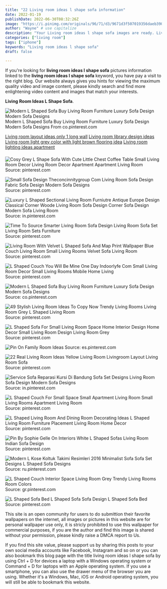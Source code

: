 ```yaml
---
title: "22 Living room ideas l shape sofa information"
date: 2022-01-19
publishDate: 2022-06-30T08:32:26Z
image: "https://i.pinimg.com/originals/96/71/d3/9671d3f507019356daeb390989d58f8b.jpg"
author: "Wayne" # use capitalize
description: "Your Living room ideas l shape sofa images are ready. Living room ideas l shape sofa are a topic that is being searched for and liked by netizens today. You can Download the Living room ideas l shape sofa files here. Find and Download all free images."
categories: ["living room"]
tags: ["iphone"]
keywords: "Living room ideas l shape sofa"
draft: false

---
```


If you're looking for **living room ideas l shape sofa** pictures information linked to the **living room ideas l shape sofa** keyword, you have pay a visit to the right  blog.  Our website always  gives you  hints  for viewing  the maximum  quality video and image  content, please kindly search and find more enlightening video content and images  that match your interests.

**Living Room Ideas L Shape Sofa**. 

![Modern L Shaped Sofa Buy Living Room Furniture Luxury Sofa Design Modern Sofa Designs](https://i.pinimg.com/originals/b3/39/40/b339406cb3b1dd1ae93344d81a98d479.jpg "Modern L Shaped Sofa Buy Living Room Furniture Luxury Sofa Design Modern Sofa Designs")
Modern L Shaped Sofa Buy Living Room Furniture Luxury Sofa Design Modern Sofa Designs From co.pinterest.com

[Living room layout ideas only 1 long wall](/living-room-layout-ideas-only-1-long-wall/)
[Living room library design ideas](/living-room-library-design-ideas/)
[Living room light grey color with light brown flooring idea](/living-room-light-grey-color-with-light-brown-flooring-idea/)
[Living room lighting ideas apartment](/living-room-lighting-ideas-apartment/)



### 

 


![Cosy Grey L Shape Sofa With Cute Little Chest Coffee Table Small Living Room Decor Living Room Decor Apartment Apartment Living Room](https://i.pinimg.com/originals/05/3d/7c/053d7ce10b7da6c1dd82d3cb5fdabdd6.jpg "Cosy Grey L Shape Sofa With Cute Little Chest Coffee Table Small Living Room Decor Living Room Decor Apartment Apartment Living Room")
Source: pinterest.com

 

![Small Sofa Design Theconcinnitygroup Com Living Room Sofa Design Fabric Sofa Design Modern Sofa Designs](https://i.pinimg.com/564x/6b/11/51/6b1151ce681ec9f075508a345036fd95.jpg "Small Sofa Design Theconcinnitygroup Com Living Room Sofa Design Fabric Sofa Design Modern Sofa Designs")
Source: pinterest.com

 

![Luxury L Shaped Sectional Living Room Furniutre Antique Europe Design Classical Corner Woode Living Room Sofa Design Corner Sofa Design Modern Sofa Living Room](https://i.pinimg.com/originals/48/25/67/482567b2e191275b35937ea30428d615.jpg "Luxury L Shaped Sectional Living Room Furniutre Antique Europe Design Classical Corner Woode Living Room Sofa Design Corner Sofa Design Modern Sofa Living Room")
Source: in.pinterest.com

 

![Time To Source Smarter Living Room Sofa Design Living Room Sofa Set Living Room Sets Furniture](https://i.pinimg.com/originals/09/4e/0c/094e0c1463a7b62a047c5e5adeff957c.jpg "Time To Source Smarter Living Room Sofa Design Living Room Sofa Set Living Room Sets Furniture")
Source: pinterest.com

 

![Living Room With Velvet L Shaped Sofa And Map Print Wallpaper Blue Couch Living Room Small Living Rooms Velvet Sofa Living Room](https://i.pinimg.com/originals/b3/63/56/b363562a06c49626065727515cde052e.jpg "Living Room With Velvet L Shaped Sofa And Map Print Wallpaper Blue Couch Living Room Small Living Rooms Velvet Sofa Living Room")
Source: pinterest.com

 

![L Shaped Couch You Will Be Mine One Day Indoorlyfe Com Small Living Room Decor Small Living Rooms Mobile Home Living](https://i.pinimg.com/originals/da/52/dc/da52dc4bb292133bfdc83e3bb3158353.jpg "L Shaped Couch You Will Be Mine One Day Indoorlyfe Com Small Living Room Decor Small Living Rooms Mobile Home Living")
Source: pinterest.com

 

![Modern L Shaped Sofa Buy Living Room Furniture Luxury Sofa Design Modern Sofa Designs](https://i.pinimg.com/originals/b3/39/40/b339406cb3b1dd1ae93344d81a98d479.jpg "Modern L Shaped Sofa Buy Living Room Furniture Luxury Sofa Design Modern Sofa Designs")
Source: co.pinterest.com

 

![49 Stylish Living Room Ideas To Copy Now Trendy Living Rooms Living Room Grey L Shaped Living Room](https://i.pinimg.com/474x/bb/fc/ef/bbfcef84749ebad87d014b812bbf429a.jpg "49 Stylish Living Room Ideas To Copy Now Trendy Living Rooms Living Room Grey L Shaped Living Room")
Source: pinterest.com

 

![L Shaped Sofa For Small Living Room Space Home Interior Design Home Decor Small Living Room Design Living Room Grey](https://i.pinimg.com/originals/e9/6d/9e/e96d9ee40de3f5d9ab24aa0385282105.jpg "L Shaped Sofa For Small Living Room Space Home Interior Design Home Decor Small Living Room Design Living Room Grey")
Source: pinterest.com

 

![Pin On Family Room Ideas](https://i.pinimg.com/originals/13/09/07/130907d16d289b3bcdc20eb566b64837.jpg "Pin On Family Room Ideas")
Source: es.pinterest.com

 

![22 Real Living Room Ideas Yellow Living Room Livingroom Layout Living Room Sofa](https://i.pinimg.com/736x/4e/80/fa/4e80fa3ddf4070e147c9adfb6ef6e2a4--the-clean-room-kitchen.jpg "22 Real Living Room Ideas Yellow Living Room Livingroom Layout Living Room Sofa")
Source: pinterest.com

 

![Service Sofa Reparasi Kursi Di Bandung Sofa Set Designs Living Room Sofa Design Modern Sofa Designs](https://i.pinimg.com/474x/bd/12/da/bd12da29b8551dcfaf1e329841f4b871.jpg "Service Sofa Reparasi Kursi Di Bandung Sofa Set Designs Living Room Sofa Design Modern Sofa Designs")
Source: in.pinterest.com

 

![L Shaped Couch For Small Space Small Apartment Living Room Small Living Rooms Apartment Living Room](https://i.pinimg.com/564x/0c/94/e1/0c94e126caab022dfa9b1d7a0527d2aa.jpg "L Shaped Couch For Small Space Small Apartment Living Room Small Living Rooms Apartment Living Room")
Source: pinterest.com

 

![L Shaped Living Room And Dining Room Decorating Ideas L Shaped Living Room Furniture Placement Living Room Home Decor](https://i.pinimg.com/originals/58/4b/d8/584bd8bd8480c309f0f7d7d7154fdfb3.jpg "L Shaped Living Room And Dining Room Decorating Ideas L Shaped Living Room Furniture Placement Living Room Home Decor")
Source: pinterest.com

 

![Pin By Sophie Gelle On Interiors White L Shaped Sofas Living Room Indian Sofa Design](https://cdn.home-designing.com/wp-content/uploads/2014/05/15-White-L-shaped-sofa.jpg "Pin By Sophie Gelle On Interiors White L Shaped Sofas Living Room Indian Sofa Design")
Source: pinterest.com

 

![Modern L Kose Koltuk Takimi Resimleri 2016 Minimalist Sofa Sofa Set Designs L Shaped Sofa Designs](https://i.pinimg.com/originals/82/d2/07/82d207016c1648d87a7a465e23e9dd05.jpg "Modern L Kose Koltuk Takimi Resimleri 2016 Minimalist Sofa Sofa Set Designs L Shaped Sofa Designs")
Source: ru.pinterest.com

 

![L Shaped Couch Interior Space Living Room Grey Trendy Living Rooms Room Colors](https://i.pinimg.com/originals/16/b5/d5/16b5d5537bbe86257eee34bc80a74b5c.jpg "L Shaped Couch Interior Space Living Room Grey Trendy Living Rooms Room Colors")
Source: gr.pinterest.com

 

![L Shaped Sofa Bed L Shaped Sofa Sofa Design L Shaped Sofa Bed](https://i.pinimg.com/originals/96/71/d3/9671d3f507019356daeb390989d58f8b.jpg "L Shaped Sofa Bed L Shaped Sofa Sofa Design L Shaped Sofa Bed")
Source: pinterest.com

 

This site is an open community for users to do submittion their favorite wallpapers on the internet, all images or pictures in this website are for personal wallpaper use only, it is stricly prohibited to use this wallpaper for commercial purposes, if you are the author and find this image is shared without your permission, please kindly raise a DMCA report to Us.

If you find this site value, please support us by sharing this posts to your own social media accounts like Facebook, Instagram and so on or you can also bookmark this blog page with the title living room ideas l shape sofa by using Ctrl + D for devices a laptop with a Windows operating system or Command + D for laptops with an Apple operating system. If you use a smartphone, you can also use the drawer menu of the browser you are using. Whether it's a Windows, Mac, iOS or Android operating system, you will still be able to bookmark this website.
